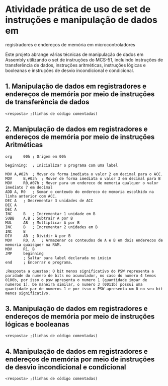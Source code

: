 # Atividade prática de uso de set de instruções e manipulação de dados em
registradores e endereços de memória em microcontroladores

Este projeto abrange várias técnicas de manipulação de dados em Assembly utilizando o set de instruções do MCS-51, incluindo instruções de transferência de dados, instruções aritméticas, instruções lógicas e booleanas e instruções de desvio incondicional e condicional.

<a name='transferencia'></a>
## 1. Manipulação de dados em registradores e endereços de memória por meio de instruções de transferência de dados

```assembly
<resposta> ;(linhas de código comentadas)
```

<a name='aritmetica'></a>
## 2. Manipulação de dados em registradores e endereços de memória por meio de instruções Aritméticas

```assembly
org 	00h	; Origem em 00h

beginning:	; Inicializar o programa com uma label

MOV	A,#02h	; Mover de forma imediata o valor 2 em decimal para o ACC.
MOV 	B,#03h	; Mover de forma imediata o valor 3 em decimal para B
MOV 	R0,#07h	; Mover para um endereco de memoria qualquer o valor imediato 7 em decimal
ADD	A, R0	; Somar o conteudo do endereco de memoria escolhido na linha anterior com ACC.
DEC	A	; Decrementar 3 unidades de ACC
DEC	A
DEC	A
INC 	B	; Incrementar 1 unidade em B
SUBB 	A,B	; Subtrair A por B
MUL 	AB	; Multiplicar A por B
INC 	B	; Incrementar 2 unidades em B
INC 	B
DIV 	AB	; Dividir A por B
MOV 	R0, A	; Armazenar os conteudos de A e B em dois enderecos de memoria quaisquer na RAM.
MOV 	R1, B
JMP 	beginning
		; Saltar para label declarada no inicio
end		; Encerrar o programa.

;Resposta a questao: O bit menos significativo do PSW representa a paridade do numero de bits no acumulador, no caso do numero 4 temos 0100b, por isso o psw apresenta o numero 1 (quantidade impar de numeros 1). De maneira similar, o numero 3 (0011b) possui uma quantidade par de numeros 1 e por isso o PSW apresenta um 0 no seu bit menos significativo. 

```

<a name='logica'></a>
## 3. Manipulação de dados em registradores e endereços de memória por meio de instruções lógicas e booleanas

```assembly
<resposta> ;(linhas de código comentadas)
```

<a name='desvio'></a>
## 4. Manipulação de dados em registradores e endereços de memória por meio de instruções de desvio incondicional e condicional

```assembly
<resposta> ;(linhas de código comentadas)
```
